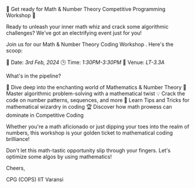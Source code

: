 🚀 Get ready for Math & Number Theory Competitive Programming Workshop 🚀

Ready to unleash your inner math whiz and crack some algorithmic challenges?
We've got an electrifying event just for you!

Join us for our Math & Number Theory Coding Workshop . Here's the scoop:

📅 Date: *3rd Feb, 2024*
🕒 Time: *1:30PM-3:30PM*
🏫 Venue: *LT-3.3A*

What's in the pipeline?

🌟 Dive deep into the enchanting world of Mathematics & Number Theory
🧠 Master algorithmic problem-solving with a mathematical twist
💡 Crack the code on number patterns, sequences, and more
🚀 Learn Tips and Tricks for mathematical wizardry in coding
🏆 Discover how math prowess can dominate in Competitive Coding

Whether you're a math aficionado or just dipping your toes into the realm of numbers,
this workshop is your golden ticket to mathematical coding brilliance!

Don't let this math-tastic opportunity slip through your fingers. Let's optimize some algos by using mathematics!

Cheers,

CPG (COPS)
IIT Varansi
